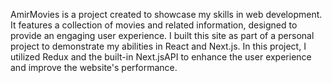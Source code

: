 AmirMovies is a project created to showcase my skills in web development. It features a collection of movies and related information, designed to provide an engaging user experience. I built this site as part of a personal project to demonstrate my abilities in React and Next.js.
In this project, I utilized Redux and the built-in Next.jsAPI to enhance the user experience and improve the website's performance.
